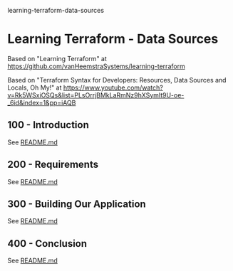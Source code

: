 learning-terraform-data-sources
# Learning Terraform - Data Sources

Based on "Learning Terraform" at https://github.com/vanHeemstraSystems/learning-terraform

Based on "Terraform Syntax for Developers: Resources, Data Sources and Locals, Oh My!" at https://www.youtube.com/watch?v=Rk5WSxiOSQs&list=PLsOrrjBMkLaRmNz9hXSymlt9U-oe-_6id&index=1&pp=iAQB

## 100 - Introduction

See [README.md](./100/README.md)

## 200 - Requirements

See [README.md](./200/README.md)

## 300 - Building Our Application

See [README.md](./300/README.md)

## 400 - Conclusion

See [README.md](./400/README.md)
